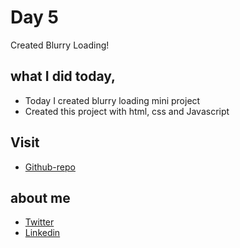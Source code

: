 # Day 5

Created Blurry Loading!


## what I did today,

 - Today I created blurry loading mini project
 - Created this project with html, css and Javascript


## Visit

 - [Github-repo](https://github.com/KaranChandekar/50projects50days/tree/master/blurry-loading)

 
## about me

 - [Twitter](https://twitter.com/karan_chandekar)
 - [Linkedin](https://www.linkedin.com/in/karan-chandekar-a87263219/)

